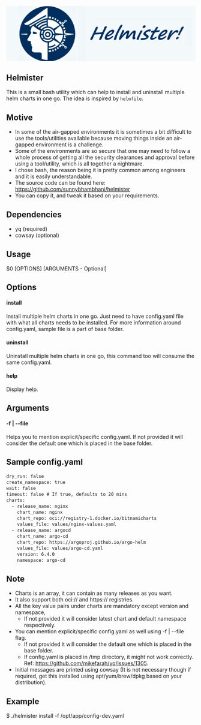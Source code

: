 ![Helmister](artifacts/images/logo.png)

Helmister
--------------------------

This is a small bash utility which can help to install and uninstall multiple helm charts in one go. The idea is inspired by `helmfile`.

Motive
--------------------------

- In some of the air-gapped environments it is sometimes a bit difficult to use the tools/utilities available because moving things inside an air-gapped environment is a challenge.
- Some of the environments are so secure that one may need to follow a whole process of getting all the security clearances and approval before using a tool/utility, which is all together a nightmare.
- I chose bash, the reason being it is pretty common among engineers and it is easily understandable.
- The source code can be found here: <https://github.com/sunnybhambhani/helmister>
- You can copy it, and tweak it based on your requirements.

Dependencies
--------------------------

- yq (required)
- cowsay (optional)

Usage
--------------------------
$0 [OPTIONS] [ARGUMENTS - Optional]

Options
--------------------------

#### install

Install multiple helm charts in one go. Just need to have config.yaml file with what all charts needs to be installed. For more information around config.yaml, sample file is a part of base folder.

#### uninstall

Uninstall multiple helm charts in one go, this command too will consume the same config.yaml.

#### help

Display help.

Arguments
--------------------------

#### -f | --file

Helps you to mention explicit/specific config.yaml. If not provided it will consider the default one which is placed in the base folder.

Sample config.yaml
--------------------------

```
dry_run: false
create_namespace: true
wait: false
timeout: false # If true, defaults to 20 mins
charts:
  - release_name: nginx
    chart_name: nginx
    chart_repo: oci://registry-1.docker.io/bitnamicharts
    values_file: values/nginx-values.yaml
  - release_name: argocd
    chart_name: argo-cd
    chart_repo: https://argoproj.github.io/argo-helm
    values_file: values/argo-cd.yaml
    version: 6.4.0
    namespace: argo-cd
```

Note
--------------------------

- Charts is an array, it can contain as many releases as you want.
- It also support both oci:// and https:// registries.
- All the key value pairs under charts are mandatory except version and namespace,
  - If not provided it will consider latest chart and default namespace respectively.
- You can mention explicit/specific config.yaml as well using -f | --file flag.
  - If not provided it will consider the default one which is placed in the base folder.
  - If config.yaml is placed in /tmp directory, it might not work correctly. Ref: https://github.com/mikefarah/yq/issues/1305.
- Initial messages are printed using cowsay (It is not necessary though if required, get this installed using apt/yum/brew/dpkg based on your distribution).

Example
--------------------------
$ ./helmister install -f /opt/app/config-dev.yaml